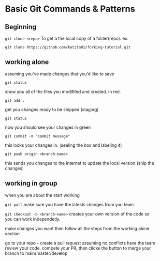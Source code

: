 # Basic Git Commands & Patterns

## Beginning

`git clone <repo>`
To get a the local copy of a folder(repo). ex:

`git clone https://github.com/katita81/forking-tutorial.git`

## working alone

assuming you've made changes that you'd like to save

`git status`

show you all of the files you modififed and created. in red.

`git add .`

get you changes ready to be shipped (staging)

`git status`

now you should see your changes in green

`git commit -m "commit message"`

this locks your changes in. (sealing the box and labeling it)

`git push origin <branch-name>`

this sends you changes to the internet to update the local version (ship the changes)


## working in group

when you are about the start working

`git pull` make sure you have the latests changes from you team.

`git checkout -b <branch-name>` creates your own version of the code so you can work independetly.

make changes you want then 
follow all the steps from the working alone section

go to your repo - create a pull request
assuming no conflicts have the team review your code. compete your PR, then clicke the button to merge your branch to main/master/develop




